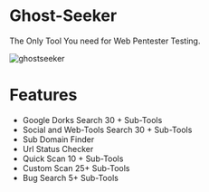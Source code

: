 # Ghost-Seeker
The Only Tool You need for Web Pentester Testing.

![ghostseeker](https://github.com/DeveloperRishi/Ghost-Seeker/assets/61234147/176c73eb-014a-4be0-ad99-344532d41a19)


# Features
<ul>
  <li>Google Dorks Search 30 + Sub-Tools</li>
  <li>Social and Web-Tools Search 30 + Sub-Tools</li>
  <li>Sub Domain Finder</li>
  <li>Url Status Checker</li>
  <li>Quick Scan 10 + Sub-Tools</li>
  <li>Custom Scan 25+ Sub-Tools</li>
  <li>Bug Search 5+ Sub-Tools</li>
</ul>
